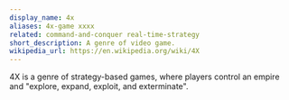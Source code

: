 ```yaml
---
display_name: 4x
aliases: 4x-game xxxx 
related: command-and-conquer real-time-strategy
short_description: A genre of video game.
wikipedia_url: https://en.wikipedia.org/wiki/4X
---
```

4X is a genre of strategy-based games, where players control an empire and "explore, expand, exploit, and exterminate".